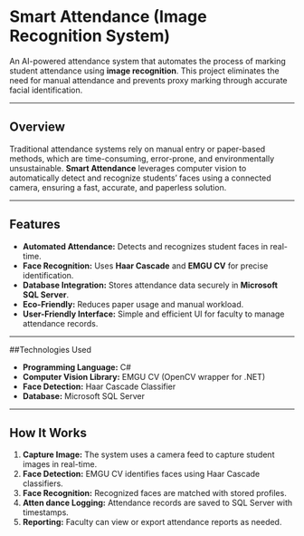# Smart Attendance (Image Recognition System)

An AI-powered attendance system that automates the process of marking student attendance using **image recognition**. This project eliminates the need for manual attendance and prevents proxy marking through accurate facial identification.

---

## Overview

Traditional attendance systems rely on manual entry or paper-based methods, which are time-consuming, error-prone, and environmentally unsustainable.
**Smart Attendance** leverages computer vision to automatically detect and recognize students’ faces using a connected camera, ensuring a fast, accurate, and paperless solution.

---

## Features

* **Automated Attendance:** Detects and recognizes student faces in real-time.
* **Face Recognition:** Uses **Haar Cascade** and **EMGU CV** for precise identification.
* **Database Integration:** Stores attendance data securely in **Microsoft SQL Server**.
* **Eco-Friendly:** Reduces paper usage and manual workload.
* **User-Friendly Interface:** Simple and efficient UI for faculty to manage attendance records.

---

##Technologies Used

* **Programming Language:** C#
* **Computer Vision Library:** EMGU CV (OpenCV wrapper for .NET)
* **Face Detection:** Haar Cascade Classifier
* **Database:** Microsoft SQL Server

---

##  How It Works

1. **Capture Image:** The system uses a camera feed to capture student images in real-time.
2. **Face Detection:** EMGU CV identifies faces using Haar Cascade classifiers.
3. **Face Recognition:** Recognized faces are matched with stored profiles.
4. **Atten dance Logging:** Attendance records are saved to SQL Server with timestamps.
5. **Reporting:** Faculty can view or export attendance reports as needed.


